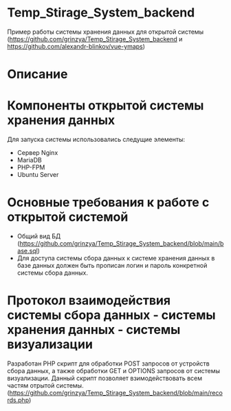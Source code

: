 # Temp_Stirage_System_backend
Пример работы системы хранения данных для открытой системы (https://github.com/grinzya/Temp_Stirage_System_backend и https://github.com/alexandr-blinkov/vue-ymaps)
# Описание
# Компоненты открытой системы хранения данных
Для запуска системы использовались следущие элементы:
* Сервер Nginx
* MariaDB
* PHP-FPM
* Ubuntu Server
# Основные требования к работе с открытой системой
* Общий вид БД (https://github.com/grinzya/Temp_Stirage_System_backend/blob/main/base.sql)
* Для доступа системы сбора данных к системе хранения данных в базе данных должен быть прописан логин и пароль конкретной системы сбора данных.
# Протокол взаимодействия системы сбора данных - системы хранения данных - системы визуализации
Разработан PHP скрипт для обработки POST запросов от устройств сбора данных, а также обработки GET и OPTIONS запросов от системы визуализации. Данный скрипт позволяет взимодействовать всем частям отрытой системы. (https://github.com/grinzya/Temp_Stirage_System_backend/blob/main/records.php)
